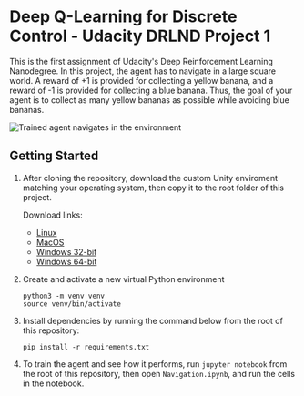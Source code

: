 # Deep Q-Learning for Discrete Control - Udacity DRLND Project 1

This is the first assignment of Udacity's Deep Reinforcement Learning Nanodegree. In this project, the agent has to navigate in a large square world. A reward of +1 is provided for collecting a yellow banana, and a reward of -1 is provided for collecting a blue banana. Thus, the goal of your agent is to collect as many yellow bananas as possible while avoiding blue bananas.

![Trained agent navigates in the environment](trained_agent.gif)

## Getting Started

1. After cloning the repository, download the custom Unity enviroment matching your operating system, then copy it to the root folder of this project.

   Download links: 
   - [Linux](https://s3-us-west-1.amazonaws.com/udacity-drlnd/P1/Banana/Banana_Linux.zip) 
   - [MacOS](https://s3-us-west-1.amazonaws.com/udacity-drlnd/P1/Banana/Banana.app.zip) 
   - [Windows 32-bit](https://s3-us-west-1.amazonaws.com/udacity-drlnd/P1/Banana/Banana_Windows_x86.zip) 
   - [Windows 64-bit](https://s3-us-west-1.amazonaws.com/udacity-drlnd/P1/Banana/Banana_Windows_x86_64.zip)
   
1. Create and activate a new virtual Python environment
   ```
   python3 -m venv venv
   source venv/bin/activate
   ```
1. Install dependencies by running the command below from the root of this repository:
   ```
   pip install -r requirements.txt
   ```
1. To train the agent and see how it performs, run `jupyter notebook` from the root of this repository, then open `Navigation.ipynb`, and run the cells in the notebook.
